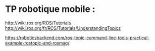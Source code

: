 # TP robotique mobile : 
http://wiki.ros.org/ROS/Tutorials
http://wiki.ros.org/fr/ROS/Tutorials/UnderstandingTopics
	
https://roboticsbackend.com/ros-topic-command-line-tools-practical-example-rostopic-and-rosmsg/
